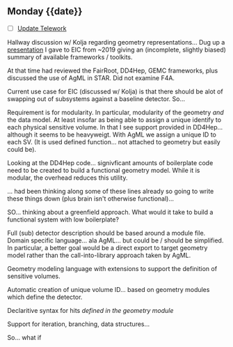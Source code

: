 ## Monday {{date}}

- [ ] [Update Telework](https://docs.google.com/spreadsheets/d/16AZZBiKL1s6eGgH2KFiJPnD8-TjRsC0HYy4Qdmbr358/edit#gid=0)

Hallway discussion w/ Kolja regarding geometry representations...  Dug up a [presentation](https://docs.google.com/presentation/d/1cXiCbyErepP6Hs8_O0mw4AnWj4jptTXAnbL7EFVh4I8/edit?usp=sharing) I gave to EIC from ~2019 giving an (incomplete, slightly biased) summary of available frameworks / toolkits.

At that time had reviewed the FairRoot, DD4Hep, GEMC frameworks, plus discussed the use of AgML in STAR.  Did not examine F4A.  

Current use case for EIC (discussed w/ Kolja) is that there should be alot of swapping out of subsystems against a baseline detector.  So...

Requirement is for modularity.   In particular, modularity of the geometry *and* the data model.  At least insofar as being able to assign a unique identify to each physical sensitive volume.  In that I see support provided in DD4Hep... although it seems to be heavyweigt.  With AgML we assign a unique ID to each SV.  (It is used defined function... not attached to geometry but easily could be).  

Looking at the DD4Hep code... signivficant amounts of boilerplate code need to be created to build a functional geometry model.  While it is modular, the overhead reduces this utility.

... had been thinking along some of these lines already so going to write these things down (plus brain isn't otherwise functional)...

SO... thinking about a greenfield approach.  What would it take to build a functional system with low boilerplate?

Full (sub) detector description should be based around a module file.
Domain specific language... ala AgML... but could be / should be simplified.  In particular, a better goal would be a direct export to target geometry model rather than the call-into-library approach taken by AgML.

Geometry modeling language with extensions to support the definition of sensitive volumes.

Automatic creation of unique volume ID... based on geometry modules which define the detector.

Declaritive syntax for hits *defined in the geometry module*

Support for iteration, branching, data structures...  

So... what if 



